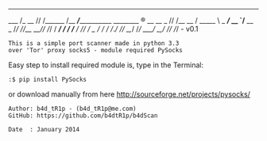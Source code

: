 ______  _____ ___________________                       
___  /_ __  // /______  /__  ___/_____________ ________ ®
__  __ \_  // /__  __  / _____ \ _  ___/_  __ `/__  __ \
_  /_/ //__  __// /_/ /  ____/ / / /__  / /_/ / _  / / /
/_.___/   /_/   \__,_/   /____/  \___/  \__,_/  /_/ /_/   - v0.1				
										
	This is a simple port scanner made in python 3.3
	over 'Tor' proxy socks5 - module required PySocks	

Easy step to install required module is, type in the Terminal:
	
	:$ pip install PySocks 

or download manually from here http://sourceforge.net/projects/pysocks/				
									
	Author: b4d_tR1p - (b4d_tR1p@me.com)
	GitHub: https://github.com/b4dtR1p/b4dScan
				
	Date  : January 2014	
